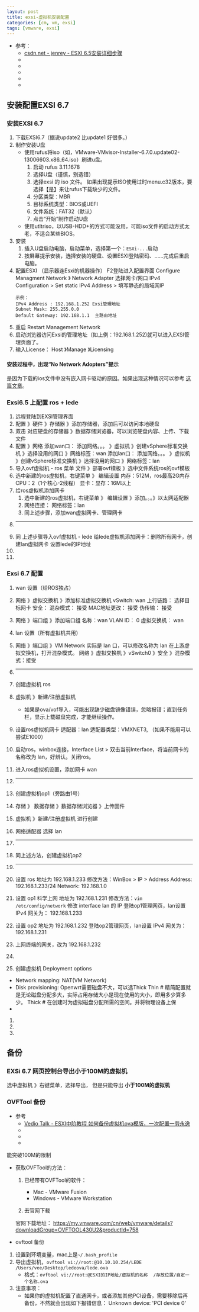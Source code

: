 ```yaml
---
layout: post
title: exsi-虚拟机安装配置
categories: [cm, vm, exsi]
tags: [vmware, exsi]
---
```


* 参考： 
  * [csdn.net - jenrey - ESXI 6.5安装详细步骤](https://blog.csdn.net/JENREY/article/details/83750891)
  * []()
  * []()
  * []()
  * []()
  * []()

## 安装配置EXSI 6.7

### 安装EXSI 6.7

1. 下载EXSI6.7（据说update2 比update1 好很多。）
1. 制作安装U盘
    * 使用rufus将iso（如，VMware-VMvisor-Installer-6.7.0.update02-13006603.x86_64.iso）刷进u盘。
        1. 启动 rufus 3.11.1678
        1. 选择U盘（谨慎，别选错）
        1. 选择exsi 的 iso 文件。 如果出现提示ISO使用过时menu.c32版本，要选择【是】来让rufus下载缺少的文件。
        1. 分区类型：MBR
        1. 目标系统类型：BIOS或UEFI
        1. 文件系统：FAT32（默认）
        1. 点击“开始”制作启动U盘
    * 使用utltriso，以USB-HDD+的方式可能没用，可能iso文件的启动方式太老，不适合某些BIOS。
1. 安装
    1. 插入U盘启动电脑，启动菜单，选择第一个：`ESXi-...`启动
    1. 按屏幕提示安装，选择安装的硬盘、设置ESXI登陆密码、……完成后重启电脑。
1. 配置ESXI （显示器连Esxi的机器操作）
    F2登陆进入配置界面
    Configure Managment Network 》 Network Adapter 选择网卡/网口
    IPv4 Configuration \> Set static IPv4 Address \> 填写静态的局域网IP
    ~~~
    示例：
    IPv4 Address : 192.168.1.252 Exsi管理地址
    Subnet Mask: 255.255.0.0
    Default Gateway: 192.168.1.1  主路由地址
    ~~~
1. 重启 Restart Management Network
1. 启动浏览器访问Exsi的管理地址（如上例：192.168.1.252)就可以进入EXSI管理页面了。
1. 输入License： Host 》Manage 》Licensing



#### 安装过程中，出现“No Network Adopters”提示

是因为下载的ios文件中没有嵌入网卡驱动的原因。如果出现这种情况可以参考 [这篇文章](https://links.jianshu.com/go?to=https%3A%2F%2Fblog.whsir.com%2Fpost-3377.html)。





### Exsi6.5 上配置 ros + lede

1. 远程登陆到EXSI管理界面
1. 配置 》硬件 》存储器 》添加存储器，添加后可以访问本地硬盘
1. 双击 对应硬盘的存储器 》数据存储浏览器，可以浏览硬盘内容、上传、下载文件
1. 配置 》网络
    添加wan口： 添加网络。。。 》虚拟机 》创建vSphere标准交换机 》选择没用的网口 》网络标签：wan
    添加lan口： 添加网络。。。 》虚拟机 》创建vSphere标准交换机 》选择没用的网口 》网络标签：lan
1. 导入ovf虚拟机 - ros
    菜单 文件 》部署ovf模板 》选中文件系统ros的ovf模板
1. 选中新建的ros虚拟机，右键菜单 》 编辑设置
    内存：512M，ros最高2G内存
    CPU：2（1个核心-2线程）
    显卡：显存：16M以上
1. 给ros虚拟机添加网卡
    1. 选中新建的ros虚拟机，右键菜单 》 编辑设置 》添加。。。》以太网适配器
    2. 网络连接： 网络标签：lan
    3. 同上述步骤，添加wan虚拟网卡、管理网卡
1. ---
1. 同 上述步骤导入ovf虚拟机 - lede
    给lede虚拟机添加网卡：删除所有网卡，创建lan虚拟网卡
    设置lede的IP地址
1. 
1. 

### Exsi 6.7 配置

1. wan 设置（给ROS独占）
1. 网络 》虚拟交换机 》添加标准虚拟交换机
    vSwitch: wan
    上行链路： 选择目标网卡
    安全：
        混杂模式： 接受
        MAC地址更改： 接受
        伪传输： 接受
1. 网络 》端口组 》添加端口组
    名称：wan
    VLAN ID： 0
    虚拟交换机： wan
1. lan 设置（所有虚拟机共用）
1. 网络 》端口组 》VM Network 实际是 lan 口，可以修改名称为 lan
    在上游虚拟交换机，打开混杂模式。 网络 》虚拟交换机 》vSwitch0 》安全 》混杂模式：接受
1. ---
1. 创建虚拟机 ros
1. 虚拟机 》新建/注册虚拟机 
    * 如果是ova/vof导入，可能出现缺少磁盘镜像错误，忽略报错；直到任务栏，显示上载磁盘完成，才能继续操作。
1. 设置ros虚拟机网卡
    适配器：lan
    适配器类型：VMXNET3, （如果不能用可以尝试E1000）
1. 启动ros，winbox连接，Interface List \> 双击当前Interface，将当前网卡的名称改为 lan，好辨认。关闭ros。
1. 进入ros虚拟机设置，添加网卡 wan
1. ---
1. 创建虚拟机op1（旁路由1号）
1. 存储 》 数据存储 》数据存储浏览器 》上传固件
1. 虚拟机 》新建/注册虚拟机 进行创建
1. 网络适配器 选择 lan
1. ---
1. 同上述方法，创建虚拟机op2
1. ---
1. 设置 ros 地址为 192.168.1.233
    修改方法：WinBox \> IP \> Address
    Address: 192.168.1.233/24
    Network: 192.168.1.0
1. 设置 op1 科学上网 地址为 192.168.1.231 
    修改方法：`vim /etc/config/network` 修改 interface lan 的 IP
    登陆op1管理网页，lan设置 IPv4 网关为： 192.168.1.233
1. 设置 op2 地址为 192.168.1.232
    登陆op2管理网页，lan设置 IPv4 网关为： 192.168.1.231
1. 上网终端的网关，改为 192.168.1.232
1. 




1. 创建虚拟机
Deployment options
* Network mapping: NAT(VM Network)
* Disk provisioning: Openwrt需要磁盘不大，可以选Thick
    Thin  # 精简配置就是无论磁盘分配多大，实际占用存储大小是现在使用的大小，即用多少算多少。
    Thick # 在创建时为虚拟磁盘分配所需的空间。并将物理设备上保
* 
1. 
1. 
1. 





## 备份


### EXSi 6.7 网页控制台导出小于100M的虚拟机

选中虚拟机 》右键菜单，选择导出， 但是只能导出 **小于100M的虚拟机**


### OVFTool 备份

* 参考
  * [Vedio Talk - ESXI中阶教程 如何备份虚拟机ova模版，一次配置一劳永逸](https://www.vediotalk.com/archives/4297)
  * []()
  * []()
  * []()

能突破100M的限制

* 获取OVFTool的方法：

  1. 已经带有OVFTool的软件：
      * Mac - VMware Fusion
      * Windows - VMware Workstation

  2. 去官网下载

  官网下载地址： <https://my.vmware.com/cn/web/vmware/details?downloadGroup=OVFTOOL430U2&productId=758>


* ovftool 备份
1. 设置到环境变量，mac上是`~/.bash_profile`
1. 导出虚拟机，`ovftool vi://root:@10.10.10.254/LEDE /Users/vee/Desktop/ledeova/lede.ova`
    * 格式：`ovftool vi://root:@ESXI的IP地址/虚拟机的名称  /存放位置/自定一个名称.ova`
1. 注意事项：
    * 如果你的虚拟机配置了直通网卡，或者添加其他PCI设备，需要移除后再备份，不然就会出现如下报错信息： Unknown device: 'PCI device 0'














